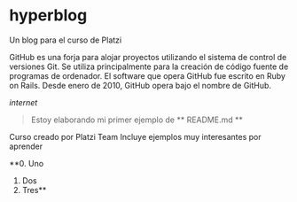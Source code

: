 
# hyperblog
Un blog para el curso de Platzi

GitHub es una forja para alojar proyectos utilizando el sistema de control de versiones Git. Se utiliza principalmente para la creación de código fuente de programas de ordenador. El software que opera GitHub fue escrito en Ruby on Rails. Desde enero de 2010, GitHub opera bajo el nombre de GitHub.

*internet*

>    Estoy elaborando mi primer ejemplo de  ** README.md **

Curso creado por Platzi Team
Incluye ejemplos muy interesantes por aprender

**0. Uno
1. Dos
2. Tres**